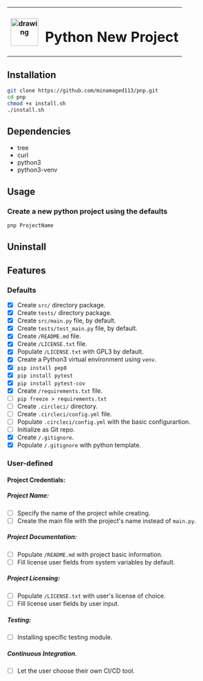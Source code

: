 
<table border=0>
  <tr>
    <th><img src="https://gdurl.com/snpR" alt="drawing" width="64" align="middle"/></th>
    <th><H1>Python New Project</H1></th>
  </tr>
</table>


## Installation
```bash
git clone https://github.com/minamaged113/pnp.git
cd pnp
chmod +x install.sh
./install.sh
```
## Dependencies
* tree
* curl
* python3
* python3-venv

## Usage
### Create a new python project using the defaults
```bash
pnp ProjectName
```

## Uninstall

## Features

### Defaults
- [x] Create ``src/`` directory package.
- [x] Create ``tests/`` directory package.
- [x] Create ``src/main.py`` file, by default.
- [x] Create ``tests/test_main.py`` file, by default.
- [x] Create ``/README.md`` file.
- [x] Create ``/LICENSE.txt`` file.
- [x] Populate ``/LICENSE.txt`` with GPL3 by default.
- [x] Create a Python3 virtual environment using ``venv``.
- [x] ``pip install pep8``
- [x] ``pip install pytest``
- [x] ``pip install pytest-cov``
- [x] Create ``/requirements.txt`` file.
- [ ] ``pip freeze > requirements.txt``
- [ ] Create ``.circleci/`` directory.
- [ ] Create ``.circleci/config.yml`` file.
- [ ] Populate ``.circleci/config.yml`` with the basic configurartion.
- [ ] Initialize as Git repo.
- [x] Create ``/.gitignore``.
- [x] Populate ``/.gitignore`` with python template.

### User-defined
#### Project Credentials:

##### Project Name:
- [ ] Specify the name of the project while creating.
- [ ] Create the main file with the project's name instead of ``main.py``.

##### Project Documentation:
- [ ] Populate ``/README.md`` with project basic information.
- [ ] Fill license user fields from system variables by default.

##### Project Licensing:
- [ ] Populate ``/LICENSE.txt`` with user's license of choice.
- [ ] Fill license user fields by user input.

##### Testing:
- [ ] Installing specific testing module.

##### Continuous Integration.
- [ ] Let the user choose their own CI/CD tool.
